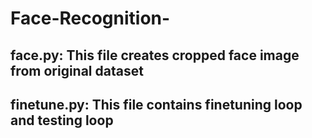 # Face-Recognition-


## face.py: This file creates cropped face image from original dataset
## finetune.py: This file contains finetuning loop and testing loop
